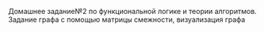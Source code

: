 Домашнее задание№2 по функциональной логике и теории алгоритмов. Задание графа с помощью матрицы смежности, визуализация графа 

